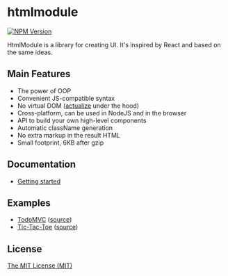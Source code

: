 # htmlmodule

[![NPM Version](https://img.shields.io/npm/v/htmlmodule.svg)](https://www.npmjs.com/package/htmlmodule)

HtmlModule is a library for creating UI.
It's inspired by React and based on the same ideas.

## Main Features

- The power of OOP
- Convenient JS-compatible syntax
- No virtual DOM ([actualize](https://www.npmjs.com/package/actualize) under the hood)
- Cross-platform, can be used in NodeJS and in the browser
- API to build your own high-level components
- Automatic className generation
- No extra markup in the result HTML
- Small footprint, 6KB after gzip

## Documentation

- [Getting started](https://github.com/aristov/htmlmodule/wiki/Getting-started)

## Examples

- [TodoMVC](https://aristov.github.io/htmlmodule-todomvc) ([source](https://github.com/aristov/htmlmodule-todomvc))
- [Tic-Tac-Toe](https://aristov.github.io/htmlmodule-tictactoe) ([source](https://github.com/aristov/htmlmodule-tictactoe))

## License

[The MIT License (MIT)](https://raw.githubusercontent.com/aristov/htmlmodule/master/LICENSE)
